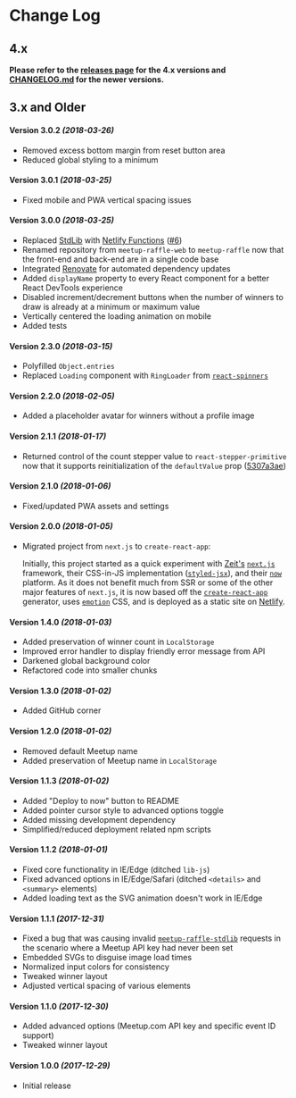 # Change Log

## 4.x

**Please refer to the [releases page](../../releases) for the 4.x versions and
[CHANGELOG.md](CHANGELOG.md) for the newer versions.**

## 3.x and Older

#### Version 3.0.2 _(2018-03-26)_

- Removed excess bottom margin from reset button area
- Reduced global styling to a minimum

#### Version 3.0.1 _(2018-03-25)_

- Fixed mobile and PWA vertical spacing issues

#### Version 3.0.0 _(2018-03-25)_

- Replaced [StdLib][stdlib] with [Netlify Functions][netlify-functions]
  ([#6](https://github.com/wKovacs64/meetup-raffle/pull/6))
- Renamed repository from `meetup-raffle-web` to `meetup-raffle` now that the
  front-end and back-end are in a single code base
- Integrated [Renovate][renovate] for automated dependency updates
- Added `displayName` property to every React component for a better React
  DevTools experience
- Disabled increment/decrement buttons when the number of winners to draw is
  already at a minimum or maximum value
- Vertically centered the loading animation on mobile
- Added tests

#### Version 2.3.0 _(2018-03-15)_

- Polyfilled `Object.entries`
- Replaced `Loading` component with `RingLoader` from
  [`react-spinners`][react-spinners]

#### Version 2.2.0 _(2018-02-05)_

- Added a placeholder avatar for winners without a profile image

#### Version 2.1.1 _(2018-01-17)_

- Returned control of the count stepper value to `react-stepper-primitive` now
  that it supports reinitialization of the `defaultValue` prop
  ([5307a3ae][5307a3ae])

#### Version 2.1.0 _(2018-01-06)_

- Fixed/updated PWA assets and settings

#### Version 2.0.0 _(2018-01-05)_

- Migrated project from `next.js` to `create-react-app`:

  Initially, this project started as a quick experiment with [Zeit's][zeit]
  [`next.js`][next.js] framework, their CSS-in-JS implementation
  ([`styled-jsx`][styled-jsx]), and their [`now`][now] platform. As it does not
  benefit much from SSR or some of the other major features of `next.js`, it is
  now based off the [`create-react-app`][cra] generator, uses
  [`emotion`][emotion] CSS, and is deployed as a static site on
  [Netlify][netlify].

#### Version 1.4.0 _(2018-01-03)_

- Added preservation of winner count in `LocalStorage`
- Improved error handler to display friendly error message from API
- Darkened global background color
- Refactored code into smaller chunks

#### Version 1.3.0 _(2018-01-02)_

- Added GitHub corner

#### Version 1.2.0 _(2018-01-02)_

- Removed default Meetup name
- Added preservation of Meetup name in `LocalStorage`

#### Version 1.1.3 _(2018-01-02)_

- Added "Deploy to now" button to README
- Added pointer cursor style to advanced options toggle
- Added missing development dependency
- Simplified/reduced deployment related npm scripts

#### Version 1.1.2 _(2018-01-01)_

- Fixed core functionality in IE/Edge (ditched `lib-js`)
- Fixed advanced options in IE/Edge/Safari (ditched `<details>` and `<summary>`
  elements)
- Added loading text as the SVG animation doesn't work in IE/Edge

#### Version 1.1.1 _(2017-12-31)_

- Fixed a bug that was causing invalid
  [`meetup-raffle-stdlib`][meetup-raffle-stdlib] requests in the scenario where
  a Meetup API key had never been set
- Embedded SVGs to disguise image load times
- Normalized input colors for consistency
- Tweaked winner layout
- Adjusted vertical spacing of various elements

#### Version 1.1.0 _(2017-12-30)_

- Added advanced options (Meetup.com API key and specific event ID support)
- Tweaked winner layout

#### Version 1.0.0 _(2017-12-29)_

- Initial release

</details>

[meetup-raffle-stdlib]: https://github.com/wKovacs64/meetup-raffle-stdlib
[zeit]: https://zeit.co/
[next.js]: https://github.com/zeit/next.js/
[styled-jsx]: https://github.com/zeit/styled-jsx
[now]: https://zeit.co/now
[cra]: https://github.com/facebookincubator/create-react-app
[emotion]: https://emotion.sh/
[netlify]: https://www.netlify.com/
[5307a3ae]:
  https://github.com/wKovacs64/meetup-raffle/commit/5307a3ae8b2af1beefc4fef30fd97e7f79e36676
[react-spinners]: https://github.com/davidhu2000/react-spinners
[stdlib]: https://stdlib.com/
[netlify-functions]: https://www.netlify.com/docs/functions/
[renovate]: https://renovateapp.com/
